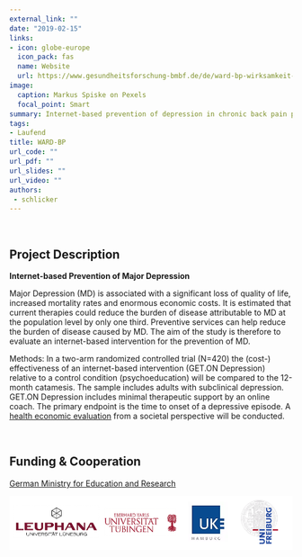 ```yaml
---
external_link: ""
date: "2019-02-15"
links:
- icon: globe-europe
  icon_pack: fas
  name: Website
  url: https://www.gesundheitsforschung-bmbf.de/de/ward-bp-wirksamkeit-einer-begleiteten-web-basierten-intervention-gegen-depression-in-der-4299.php
image:
  caption: Markus Spiske on Pexels
  focal_point: Smart
summary: Internet-based prevention of depression in chronic back pain patients
tags:
- Laufend
title: WARD-BP
url_code: ""
url_pdf: ""
url_slides: ""
url_video: ""
authors:
 - schlicker
---
```


&nbsp;

## Project Description

**Internet-based Prevention of Major Depression**

Major Depression (MD) is associated with a significant loss of quality of life, increased mortality rates and enormous economic costs. It is estimated that current therapies could reduce the burden of disease attributable to MD at the population level by only one third. Preventive services can help reduce the burden of disease caused by MD. The aim of the study is therefore to evaluate an internet-based intervention for the prevention of MD.

Methods: In a two-arm randomized controlled trial (N=420) the (cost-) effectiveness of an internet-based intervention (GET.ON Depression) relative to a control condition (psychoeducation) will be compared to the 12-month catamesis. The sample includes adults with subclinical depression. GET.ON Depression includes minimal therapeutic support by an online coach. The primary endpoint is the time to onset of a depressive episode. A [health economic evaluation](/en/health-economics/) from a societal perspective will be conducted.

&nbsp;


## Funding & Cooperation

[German Ministry for Education and Research](https://www.bmbf.de)

![](banner.png)
